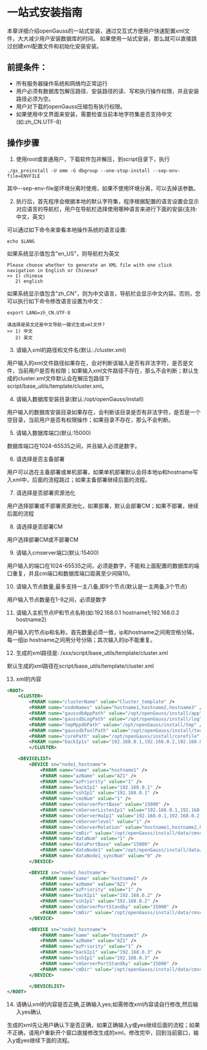 # 一站式安装指南

本章详细介绍openGauss的一站式安装，通过交互式方便用户快速配置xml文件，大大减少用户安装数据库的时间。
如果使用一站式安装，那么就可以直接跳过创建xml配置文件和初始化安装安装。

## 前提条件：<a name="section9955194683210"></a>

-   所有服务器操作系统和网络均正常运行
-   用户必须有数据库包解压路径、安装路径的读、写和执行操作权限，并且安装路径必须为空。
-   用户对下载的openGauss压缩包有执行权限。
-   如果使用中文界面来安装，需要检查当前本地字符集是否支持中文(如:zh_CN.UTF-8)

## 操作步骤<a name="section4241123615573"></a>
1.  使用root或普通用户，下载软件包并解压，到script目录下，执行

```
./gs_preinstall -U omm -G dbgroup --one-stop-install --sep-env-file=ENVFILE
```

其中--sep-env-file是环境分离时使用，如果不使用环境分离，可以去掉该参数。

2.  执行后，首先程序会根据本地的默认字符集，程序根据配置的语言设置会显示对应语言的导航栏，用户在导航栏选择使用哪种语言来进行下面的安装(支持:中文，英文)

可以通过如下命令来查看本地操作系统的语言设置:

```
echo $LANG
```

如果系统显示值包含"en_US"，则导航栏为英文

```
Please choose whether to generate an XML file with one click navigation in English or Chinese?
>> 1) chinese
   2) english
```

如果系统显示值包含"zh_CN"，则为中文语言，导航栏会显示中文内容。否则，您可以执行如下命令修改语言设置为中文：

```
export LANG=zh_CN.UTF-8
```

```
请选择是英文还是中文导航一键式生成xml文件?
>> 1) 中文
   2) 英文
```

3.  请输入xml的路径和文件名(默认:./cluster.xml)

用户输入的xml文件路径如果存在，会对判断该输入是否有非法字符，是否是文件，当前用户是否有权限；如果输入xml文件路径不存在，那么不会判断；默认生成的cluster.xml文件默认会在解压包路径下script/base_utils/template/cluster.xml。

4.  请输入数据库安装目录(默认:/opt/openGauss/install)

用户输入的数据库安装目录如果存在，会判断该目录是否有非法字符，是否是一个空目录，当前用户是否有权限操作；如果目录不存在，那么不会判断。

5.  请输入数据库端口(默认:15000)

数据库端口在1024-65535之间，并且输入必须是数字。

6.  请选择是否主备部署

用户可以选在主备部署或单机部署，如果单机部署默认会将本地ip和hostname写入xml中，后面的流程跳过；如果主备部署继续后面的流程。

7.  请选择是否部署资源池化

用户选择部署或不部署资源池化，如果部署，默认会部署CM；如果不部署，继续后面的流程

8.  请选择是否部署CM

用户选择部署CM或不部署CM

9.  请输入cmserver端口(默认:15400)

用户输入的端口在1024-65535之间，必须是数字，不能和上面配置的数据库的端口重复，并且cm端口和数据库端口距离至少间隔10。

10.   请输入节点数量,最多支持一主八备,即9个节点(默认是一主两备,3个节点)

用户输入节点数量在1-9之间，必须是数字

11.   请输入主机节点IP和节点名称(如:192.168.0.1 hostname1;192.168.0.2 hostname2)

用户输入的节点ip和名称，首先数量必须一致，ip和hostname之间用空格分隔，每一组ip hostname之间用分号分隔；其次输入的ip不能重复。

12.    生成的xml路径是:   /xxx/script/base_utils/template/cluster.xml

默认生成的xml路径在script/base_utils/template/cluster.xml

13.   xml的内容
```xml
<ROOT>
    <CLUSTER>
        <PARAM name="clusterName" value="Cluster_template" />
        <PARAM name="nodeNames" value="hostname1,hostname2,hostname3" />
        <PARAM name="gaussdbAppPath" value="/opt/openGauss/install/app" />
        <PARAM name="gaussdbLogPath" value="/opt/openGauss/install/log" />
        <PARAM name="tmpMppdbPath" value="/opt/openGauss/install/tmp" />
        <PARAM name="gaussdbToolPath" value="/opt/openGauss/install/tool" />
        <PARAM name="corePath" value="/opt/openGauss/install/corefile" />
        <PARAM name="backIp1s" value="192.168.0.1,192.168.0.2,192.168.0.3" />
        </CLUSTER>

    <DEVICELIST>
        <DEVICE sn="node1_hostname">
            <PARAM name="name" value="hostname1" />
            <PARAM name="azName" value="AZ1" />
            <PARAM name="azPriority" value="1" />
            <PARAM name="backIp1" value="192.168.0.1" />
            <PARAM name="sshIp1" value="192.168.0.1" />
            <PARAM name="cmsNum" value="1" />
            <PARAM name="cmServerPortBase" value="15000" />
            <PARAM name="cmServerListenIp1" value="192.168.0.1,192.168.0.2,192.168.0.3" />
            <PARAM name="cmServerHaIp1" value="192.168.0.1,192.168.0.2,192.168.0.3" />
            <PARAM name="cmServerlevel" value="1" />
            <PARAM name="cmServerRelation" value="hostname1,hostname2,hostname3" />
            <PARAM name="cmDir" value="/opt/openGauss/install/data/cmserver" />
            <PARAM name="dataNum" value="1" />
            <PARAM name="dataPortBase" value="15000" />
            <PARAM name="dataNode1" value="/opt/openGauss/install/data/dn1,hostname2,/opt/openGauss/install/data/dn1,hostname3,/opt/openGauss/install/data/dn1" />
            <PARAM name="dataNode1_syncNum" value="0" />
        </DEVICE>

        <DEVICE sn="node2_hostname">
            <PARAM name="name" value="hostname2" />
            <PARAM name="azName" value="AZ1" />
            <PARAM name="azPriority" value="1" />
            <PARAM name="backIp1" value="192.168.0.2" />
            <PARAM name="sshIp1" value="192.168.0.2" />
            <PARAM name="cmServerPortStandby" value="15000" />
            <PARAM name="cmDir" value="/opt/openGauss/install/data/cmserver" />
        </DEVICE>

        <DEVICE sn="node3_hostname">
            <PARAM name="name" value="hostname3" />
            <PARAM name="azName" value="AZ1" />
            <PARAM name="azPriority" value="1" />
            <PARAM name="backIp1" value="192.168.0.3" />
            <PARAM name="sshIp1" value="192.168.0.3" />
            <PARAM name="cmServerPortStandby" value="15000" />
            <PARAM name="cmDir" value="/opt/openGauss/install/data/cmserver" />
        </DEVICE>

        </DEVICELIST>
</ROOT>
```

14.   请确认xml的内容是否正确,正确输入yes;如需修改xml内容请自行修改,然后输入yes确认

生成的xml先让用户确认下是否正确，如果正确输入y或yes继续后面的流程；如果不正确，请用户重新开个窗口直接修改生成的xml，修改完毕，回到当前窗口，输入y或yes继续下面的流程。
